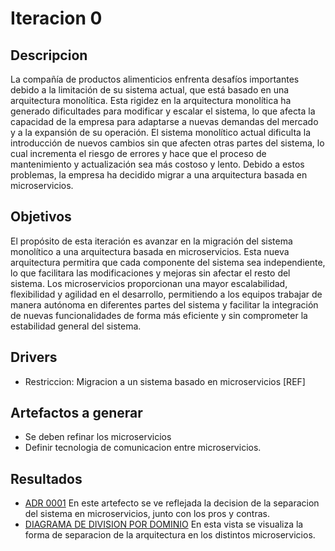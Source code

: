 # Iteracion 0

## Descripcion
La compañía de productos alimenticios enfrenta desafíos importantes debido a la limitación de su sistema actual, que está basado en una arquitectura monolítica. Esta rigidez en la arquitectura monolítica ha generado dificultades para modificar y escalar el sistema, lo que afecta la capacidad de la empresa para adaptarse a nuevas demandas del mercado y a la expansión de su operación. El sistema monolítico actual dificulta la introducción de nuevos cambios sin que afecten otras partes del sistema, lo cual incrementa el riesgo de errores y hace que el proceso de mantenimiento y actualización sea más costoso y lento.
Debido a estos problemas, la empresa ha decidido migrar a una arquitectura basada en microservicios. 

## Objetivos
El propósito de esta iteración es avanzar en la migración del sistema monolítico a una arquitectura basada en microservicios. Esta nueva arquitectura permitira que cada componente del sistema  sea independiente, lo que facilitara las modificaciones y mejoras sin afectar el resto del sistema. Los microservicios proporcionan una mayor escalabilidad, flexibilidad y agilidad en el desarrollo, permitiendo a los equipos trabajar de manera autónoma en diferentes partes del sistema y facilitar la integración de nuevas funcionalidades de forma más eficiente y sin comprometer la estabilidad general del sistema.

## Drivers
* Restriccion: Migracion a un sistema basado en microservicios [REF]

## Artefactos a generar
* Se deben refinar los microservicios
* Definir tecnologia de comunicacion entre microservicios.

## Resultados
* [ADR 0001](/docs/decisiones/0001-migrar-a-estilo-microservicios.md) En este artefecto se ve reflejada la decision de la separacion del sistema en microservicios, junto con los pros y contras.
* [DIAGRAMA DE DIVISION POR DOMINIO](/docs/vistas/Diagrama_de_division_por_dominios.png) En esta vista se visualiza la forma de separacion de la arquitectura en los distintos microservicios. 